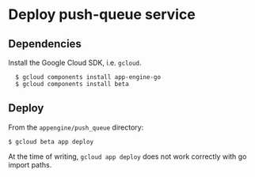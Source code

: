 # Deploy push-queue service


## Dependencies

Install the Google Cloud SDK, i.e. `gcloud`.

```
  $ gcloud components install app-engine-go
  $ gcloud components install beta
```

## Deploy

From the `appengine/push_queue` directory:
```
$ gcloud beta app deploy
```

At the time of writing, `gcloud app deploy` does not work correctly with go
import paths.
